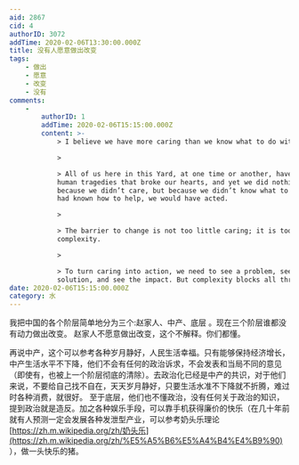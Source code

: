 ```yaml
---
aid: 2867
cid: 4
authorID: 3072
addTime: 2020-02-06T13:30:00.000Z
title: 没有人愿意做出改变
tags:
    - 做出
    - 愿意
    - 改变
    - 没有
comments:
    -
        authorID: 1
        addTime: 2020-02-06T15:15:00.000Z
        content: >-
            > I believe we have more caring than we know what to do with.

            > 

            > All of us here in this Yard, at one time or another, have seen
            human tragedies that broke our hearts, and yet we did nothing – not
            because we didn’t care, but because we didn’t know what to do. If we
            had known how to help, we would have acted.

            > 

            > The barrier to change is not too little caring; it is too much
            complexity.

            > 

            > To turn caring into action, we need to see a problem, see a
            solution, and see the impact. But complexity blocks all three steps.
date: 2020-02-06T15:15:00.000Z
category: 水
---
```


我把中国的各个阶层简单地分为三个:赵家人、中产、底层 。现在三个阶层谁都没有动力做出改变。 赵家人不愿意做出改变，这个不解释。你们都懂。

再说中产，这个可以参考各种岁月静好，人民生活幸福。只有能够保持经济增长，中产生活水平不下降，他们不会有任何的政治诉求，不会发表和当局不同的意见（即使有，也被上一个阶层彻底的清除）。去政治化已经是中产的共识，对于他们来说，不要给自己找不自在，天天岁月静好，只要生活水准不下降就不折腾，难过时各种消费，就很好。 至于底层，他们也不懂政治，没有任何关于政治的知识，提到政治就是造反。加之各种娱乐手段，可以靠手机获得廉价的快乐（在几十年前就有人预测一定会发展各种发泄型产业，可以参考奶头乐理论[https://zh.m.wikipedia.org/zh/奶头乐](https://zh.m.wikipedia.org/zh/%E5%A5%B6%E5%A4%B4%E4%B9%90) ），做一头快乐的猪。
